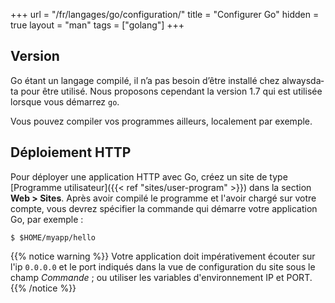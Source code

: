 +++
url = "/fr/langages/go/configuration/"
title = "Configurer Go"
hidden = true
layout = "man"
tags = ["golang"]
+++

## Version
Go étant un langage compilé, il n’a pas besoin d’être ins­tal­lé chez always­da­ta pour être uti­li­sé. Nous proposons cependant la version 1.7 qui est utilisée lorsque vous démarrez `go`.

Vous pouvez compiler vos programmes ailleurs, localement par exemple.


## Déploiement HTTP

Pour déployer une application HTTP avec Go, créez un site de type [Programme utilisateur]({{< ref "sites/user-program" >}}) dans la section **Web > Sites**. Après avoir compilé le programme et l'avoir chargé sur votre compte, vous devrez spécifier la commande qui démarre votre application Go, par exemple :

```
$ $HOME/myapp/hello
```

{{% notice warning %}}
Votre application doit impérativement écouter sur l'ip `0.0.0.0` et le port indiqués dans la vue de configuration du site sous le champ *Commande* ; ou utiliser les variables d'environnement IP et PORT.
{{% /notice %}}
